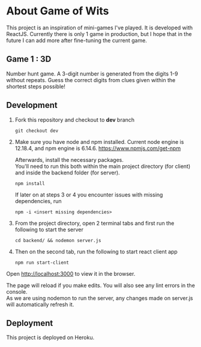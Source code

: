 # About Game of Wits

This project is an inspiration of mini-games I've played. It is developed with ReactJS.
Currently there is only 1 game in production, but I hope that in the future I can add more after fine-tuning the current game.

## Game 1 : 3D

Number hunt game. A 3-digit number is generated from the digits 1-9 without repeats. Guess the correct digits from clues given within the shortest steps possible!


## Development

1. Fork this repository and checkout to **dev** branch
    ```
    git checkout dev
    ```

2. Make sure you have node and npm installed. Current node engine is 12.18.4, and npm engine is 6.14.6.
    https://www.npmjs.com/get-npm
    
    Afterwards, install the necessary packages.\
    You'll need to run this both within the main project directory (for client) and inside the backend folder (for server).
    ```
    npm install
    ```
    If later on at steps 3 or 4 you encounter issues with missing dependencies, run
    ```
    npm -i <insert missing dependencies>
    ```

3. From the project directory, open 2 terminal tabs and first run the following to start the server
    ```
    cd backend/ && nodemon server.js
    ```
 
4. Then on the second tab, run the following to start react client app
    ```
    npm run start-client
    ```

Open [http://localhost:3000](http://localhost:3000) to view it in the browser.

The page will reload if you make edits. You will also see any lint errors in the console.\
As we are using nodemon to run the server, any changes made on server.js will automatically refresh it.

## Deployment

This project is deployed on Heroku.

